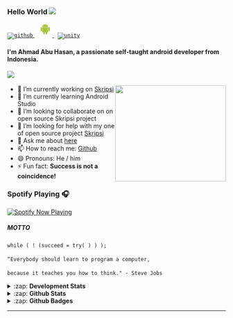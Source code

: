 <!--### Hi there 👋-->
### Hello World <img src="https://github.com/eby8zevin/eby8zevin/blob/main/assets/Hi.gif" width="29px">

<!--
**eby8zevin/eby8zevin** is a ✨ _special_ ✨ repository because its `README.md` (this file) appears on your GitHub profile.

Here are some ideas to get you started:
-->

<p align="left">
  <a href="https://github.com/eby8zevin" target="_blank">
    <code><img src="https://github.com/eby8zevin/eby8zevin/blob/main/assets/GitHub.png" alt="github" width="33" height="33"/></code>
  </a>
  &nbsp;
  <a href="https://github.com/eby8zevin/QRBarcode" target="_blank">
    <code><img src="https://raw.githubusercontent.com/devicons/devicon/master/icons/android/android-original-wordmark.svg" alt="android" width="33" height="33"/></code>
  </a>
  &nbsp;
  <a href="https://github.com/eby8zevin/unity-ARMarker" target="_blank">
    <code><img src="https://www.vectorlogo.zone/logos/unity3d/unity3d-icon.svg" alt="unity" width="33" height="33"/></code>
  </a>
</p>

#### I'm Ahmad Abu Hasan, a passionate self-taught android developer from Indonesia.

![](https://komarev.com/ghpvc/?username=eby8zevin&color=brightgreen&label=Profile+Views)

<a href="https://github.com/eby8zevin">
  <code><img src="https://github.com/eby8zevin/eby8zevin/blob/main/assets/Octocat.png" width="255" height="222" align='right'></code>
</a>

- 🔭 I’m currently working on [Skripsi](https://github.com/eby8zevin/skripsi)
- 🌱 I’m currently learning Android Studio
- 👯 I’m looking to collaborate on on open source Skripsi project
- 🤔 I’m looking for help with my one of open source project [Skripsi](https://github.com/eby8zevin/skripsi)
- 💬 Ask me about [here](https://github.com/eby8zevin/eby8zevin/issues)
- 📫 How to reach me: [Github](https://github.com/eby8zevin)
- 😄 Pronouns: He / him
- ⚡ Fun fact: **Success is not a coincidence!**

### Spotify Playing 🎧

[<img src="https://spotify-now-playing-ahmadabuhasan.vercel.app/api/spotify-playing" alt="Spotify Now Playing" width="350" />](https://open.spotify.com/user/gr3y7pr12w9ol2dy2ccdb10e7)

##### MOTTO
```
while ( ! (succeed = try( ) ) );

“Everybody should learn to program a computer, 

because it teaches you how to think." - Steve Jobs
```

<details>
  <summary> :zap: <b>Development Stats</b> </summary>
  
  ![Waka Readme](https://github.com/eby8zevin/eby8zevin/workflows/Waka%20Readme/badge.svg)
<!--START_SECTION:waka-->
![Lines of code](https://img.shields.io/badge/From%20Hello%20World%20I%27ve%20Written-196985%20lines%20of%20code-blue)

**🐱 My Github Data** 

> 🏆 974 Contributions in the Year 2021
 > 
> 📦 210.6 kB Used in Github's Storage 
 > 
> 🚫 Not Opted to Hire
 > 
> 📜 76 Public Repositories 
 > 
> 🔑 1 Private Repository 
 > 
**I'm an Early 🐤** 

```text
🌞 Morning    124 commits    ███████░░░░░░░░░░░░░░░░░░   29.59% 
🌆 Daytime    102 commits    ██████░░░░░░░░░░░░░░░░░░░   24.34% 
🌃 Evening    139 commits    ████████░░░░░░░░░░░░░░░░░   33.17% 
🌙 Night      54 commits     ███░░░░░░░░░░░░░░░░░░░░░░   12.89%

```
📅 **I'm Most Productive on Tuesday** 

```text
Monday       68 commits     ████░░░░░░░░░░░░░░░░░░░░░   16.23% 
Tuesday      101 commits    ██████░░░░░░░░░░░░░░░░░░░   24.11% 
Wednesday    53 commits     ███░░░░░░░░░░░░░░░░░░░░░░   12.65% 
Thursday     55 commits     ███░░░░░░░░░░░░░░░░░░░░░░   13.13% 
Friday       46 commits     ██░░░░░░░░░░░░░░░░░░░░░░░   10.98% 
Saturday     53 commits     ███░░░░░░░░░░░░░░░░░░░░░░   12.65% 
Sunday       43 commits     ██░░░░░░░░░░░░░░░░░░░░░░░   10.26%

```


📊 **This Week I Spent My Time On** 

```text
💬 Programming Languages: 
Java                     14 hrs 38 mins      ██████████████████░░░░░░░   74.4% 
XML                      4 hrs 44 mins       ██████░░░░░░░░░░░░░░░░░░░   24.13% 
Groovy                   16 mins             ░░░░░░░░░░░░░░░░░░░░░░░░░   1.36% 
JSON                     1 min               ░░░░░░░░░░░░░░░░░░░░░░░░░   0.11% 
Properties               0 secs              ░░░░░░░░░░░░░░░░░░░░░░░░░   0.0%

💻 Operating System: 
Windows                  19 hrs 40 mins      █████████████████████████   100.0%

```

**I Mostly Code in Java** 

```text
Java                     30 repos            ███████████████░░░░░░░░░░   62.5% 
PHP                      7 repos             ███░░░░░░░░░░░░░░░░░░░░░░   14.58% 
JavaScript               3 repos             █░░░░░░░░░░░░░░░░░░░░░░░░   6.25% 
C#                       3 repos             █░░░░░░░░░░░░░░░░░░░░░░░░   6.25% 
HTML                     3 repos             █░░░░░░░░░░░░░░░░░░░░░░░░   6.25%

```


**Timeline**

![Chart not found](https://raw.githubusercontent.com/eby8zevin/eby8zevin/main/charts/bar_graph.png) 


<!--END_SECTION:waka-->
</details>

<details>
  <summary> :zap: <b>Github Stats</b> </summary>
<p align="center">:heart:</p>
<p align="center"><a href="https://github.com/eby8zevin">
  <img src="https://github-readme-stats.vercel.app/api?username=eby8zevin&show_icons=true&theme=dark&line_height=20">
  <img src="https://github-readme-stats.vercel.app/api/top-langs/?username=eby8zevin&layout=compact&theme=dark">
</a></p>
<p align="center">
  <a href="https://github.com/eby8zevin">
    <img src="https://github-readme-streak-stats.herokuapp.com/?user=eby8zevin&theme=dark"/>
  </a>
</p>
</details>

<details>
  <summary> :zap: <b>Github Badges</b> </summary>
  <br>
  <a href='https://archiveprogram.github.com/'><img src='https://raw.githubusercontent.com/acervenky/animated-github-badges/master/assets/acbadge.gif' width='40' height='40'></a> 
  <a href='https://docs.github.com/en/developers'><img src='https://raw.githubusercontent.com/acervenky/animated-github-badges/master/assets/devbadge.gif' width='40' height='40'></a> 
  <a href='https://github.com/pricing'><img src='https://raw.githubusercontent.com/acervenky/animated-github-badges/master/assets/pro.gif' width='40' height='40'></a> 
  <a href='https://stars.github.com/'><img src='https://raw.githubusercontent.com/acervenky/animated-github-badges/master/assets/starbadge.gif' width='35' height='35'></a> 
  <a href='https://docs.github.com/en/github/supporting-the-open-source-community-with-github-sponsors'><img src='https://raw.githubusercontent.com/acervenky/animated-github-badges/master/assets/sponsorbadge.gif' width='35' height='35'></a>
</details>

___
